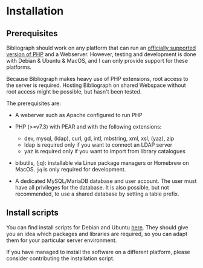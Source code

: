 # Installation

## Prerequisites

Bibliograph should work on any platform that can run an [officially supported
version of PHP](https://www.php.net/supported-versions.php) and a Webserver.
However, testing and development is done with Debian & Ubuntu & MacOS, and I can
only provide support for these platforms. 

Because Bibliograph makes heavy use of PHP extensions, root access
to the server is required. Hosting Bibliograph on shared Webspace
without root access might be possible, but hasn't been tested.

The prerequisites are:

- A weberver such as Apache configured to run PHP
  
- PHP (>=v7.3) with PEAR and with the following extensions: 
    - dev, mysql, (ldap), curl, gd, intl, mbstring, xml, xsl, (yaz), zip
    - ldap is required only if you want to connect an LDAP server
    - yaz is required only if you want to import from library catalogues
  
- bibutils, (jq): installable via Linux package managers
or Homebrew on MacOS. `jq` is only required for development.
  
- A dedicated MySQL/MariaDB database and user account. The user
must have all privileges for the database. It is also possible, but
not recommended, to use a shared database by setting a table prefix.

## Install scripts

You can find install scripts for Debian and Ubuntu [here](/tool/install/).
They should give you an idea which packages and libraries are
required, so you can adapt them for your particular server environment.

If you have managed to install the software on a different
platform, please consider contributing the installation script.


